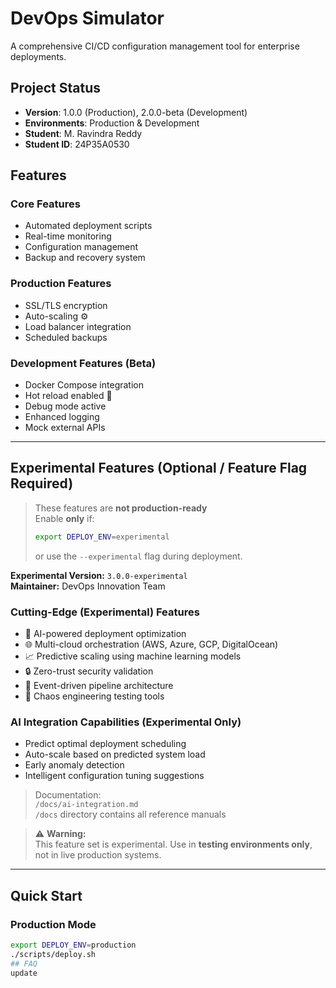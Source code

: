 # DevOps Simulator

A comprehensive CI/CD configuration management tool for enterprise deployments.

## Project Status
- **Version**: 1.0.0 (Production), 2.0.0-beta (Development)
- **Environments**: Production & Development
- **Student**: M. Ravindra Reddy
- **Student ID**: 24P35A0530

## Features

### Core Features
- Automated deployment scripts
- Real-time monitoring
- Configuration management
- Backup and recovery system

### Production Features
- SSL/TLS encryption
- Auto-scaling ⚙️
- Load balancer integration
- Scheduled backups

### Development Features (Beta)
- Docker Compose integration
- Hot reload enabled 🔁
- Debug mode active
- Enhanced logging
- Mock external APIs

---

## Experimental Features (Optional / Feature Flag Required)
> These features are **not production-ready**  
> Enable **only** if:  
> ```bash
> export DEPLOY_ENV=experimental
> ```
> or use the `--experimental` flag during deployment.

**Experimental Version:** `3.0.0-experimental`  
**Maintainer:** DevOps Innovation Team

### Cutting-Edge (Experimental) Features
- 🤖 AI-powered deployment optimization
- 🌐 Multi-cloud orchestration (AWS, Azure, GCP, DigitalOcean)
- 📈 Predictive scaling using machine learning models
- 🔒 Zero-trust security validation
- 🌊 Event-driven pipeline architecture
- 🎯 Chaos engineering testing tools

### AI Integration Capabilities (Experimental Only)
- Predict optimal deployment scheduling
- Auto-scale based on predicted system load
- Early anomaly detection
- Intelligent configuration tuning suggestions

> Documentation:  
> `/docs/ai-integration.md`  
> `/docs` directory contains all reference manuals

> ⚠️ **Warning:**  
> This feature set is experimental. Use in **testing environments only**, not in live production systems.

---

## Quick Start

### Production Mode
```bash
export DEPLOY_ENV=production
./scripts/deploy.sh
## FAQ
update
